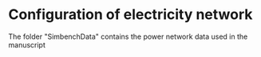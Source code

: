 # Configuration of electricity network 
The folder "SimbenchData" contains the power network data used in the manuscript
